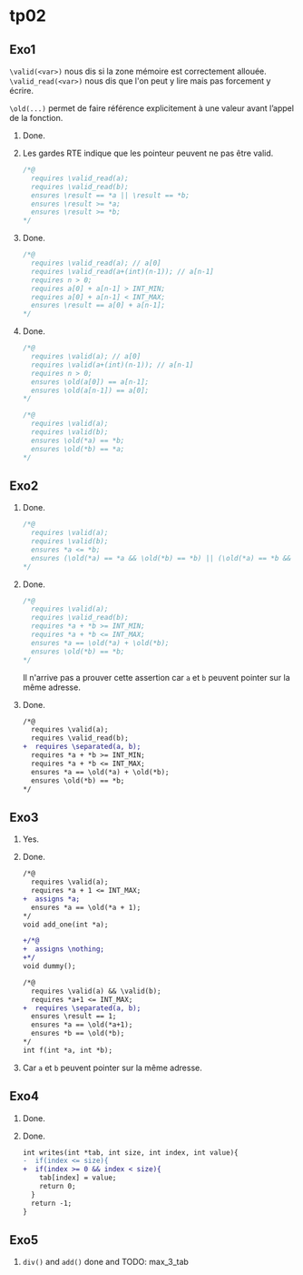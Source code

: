 # tp02

## Exo1

`\valid(<var>)` nous dis si la zone mémoire est correctement allouée.
`\valid_read(<var>)` nous dis que l'on peut y lire mais pas forcement y écrire.

`\old(...)` permet de faire référence explicitement à une valeur avant l’appel de la fonction.

1. Done.
2. Les gardes RTE indique que les pointeur peuvent ne pas être valid.

    ```c
    /*@
      requires \valid_read(a);
      requires \valid_read(b);
      ensures \result == *a || \result == *b;
      ensures \result >= *a;
      ensures \result >= *b;
    */
    ```

3. Done.

    ```c
    /*@
      requires \valid_read(a); // a[0]
      requires \valid_read(a+(int)(n-1)); // a[n-1]
      requires n > 0;
      requires a[0] + a[n-1] > INT_MIN;
      requires a[0] + a[n-1] < INT_MAX;
      ensures \result == a[0] + a[n-1];
    */
    ```

4. Done.

    ```c
    /*@
      requires \valid(a); // a[0]
      requires \valid(a+(int)(n-1)); // a[n-1]
      requires n > 0;
      ensures \old(a[0]) == a[n-1];
      ensures \old(a[n-1]) == a[0];
    */
    ```

    ```c
    /*@
      requires \valid(a);
      requires \valid(b);
      ensures \old(*a) == *b;
      ensures \old(*b) == *a;
    */
   ```

## Exo2

1. Done.

    ```c
    /*@
      requires \valid(a);
      requires \valid(b);
      ensures *a <= *b;
      ensures (\old(*a) == *a && \old(*b) == *b) || (\old(*a) == *b && \old(*b) == *a);
    */
    ```

2. Done.

    ```c
    /*@
      requires \valid(a);
      requires \valid_read(b);
      requires *a + *b >= INT_MIN;
      requires *a + *b <= INT_MAX;
      ensures *a == \old(*a) + \old(*b);
      ensures \old(*b) == *b;
    */
    ```

    Il n'arrive pas a prouver cette assertion car `a` et `b` peuvent pointer sur la même adresse.

3. Done.

    ```diff
    /*@
      requires \valid(a);
      requires \valid_read(b);
    +  requires \separated(a, b);
      requires *a + *b >= INT_MIN;
      requires *a + *b <= INT_MAX;
      ensures *a == \old(*a) + \old(*b);
      ensures \old(*b) == *b;
    */
    ```

## Exo3

1. Yes.
2. Done.

    ```diff
    /*@
      requires \valid(a);
      requires *a + 1 <= INT_MAX;
    +  assigns *a;
      ensures *a == \old(*a + 1);
    */
    void add_one(int *a);

    +/*@
    +  assigns \nothing;
    +*/
    void dummy();

    /*@
      requires \valid(a) && \valid(b);
      requires *a+1 <= INT_MAX;
    +  requires \separated(a, b);
      ensures \result == 1;
      ensures *a == \old(*a+1);
      ensures *b == \old(*b);
    */
    int f(int *a, int *b);
    ```

3. Car `a` et `b` peuvent pointer sur la même adresse.

## Exo4

1. Done.
2. Done.

    ```diff
    int writes(int *tab, int size, int index, int value){
    -  if(index <= size){
    +  if(index >= 0 && index < size){
        tab[index] = value;
        return 0;
      }
      return -1;
    }
    ```

## Exo5

1. `div()` and `add()` done and TODO: max_3_tab
